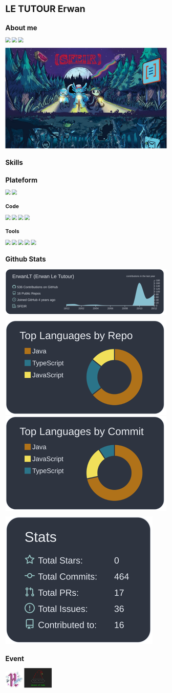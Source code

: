 # LE TUTOUR Erwan
## About me
[![](https://img.shields.io/badge/-Linkedin-blue?style=plastic&logo=linkedin)](https://www.linkedin.com/in/erwan-le-tutour-32904972/)
[![](https://img.shields.io/badge/-Twitter-9cf?style=plastic&logo=twitter)](https://twitter.com/ErwanLeTutour)
[![](https://img.shields.io/badge/-DeviantArt-brightgreen?style=plastic&logo=deviantart)](https://www.deviantart.com/diablo143)

[![](img/devfestlille.png)](https://sfeir.com/fr)

## Skills
## Plateform
![](https://img.shields.io/badge/OS-Windows-9cf?style=plastic&logo=windows)
![](https://img.shields.io/badge/OS-Linux-9cf?style=plastic&logo=linux)
### Code
[![](https://img.shields.io/badge/Code-Java-blue?style=plastic&logo=java)](https://www.java.com/)
[![](https://img.shields.io/badge/Code-Kotlin-blue?style=plastic&logo=kotlin)](https://kotlinlang.org/)
![](https://img.shields.io/badge/Code-JavaScript-blue?style=plastic&logo=javascript)
[![](https://img.shields.io/badge/Code-Angular-blue?style=plastic&logo=angular)](https://angular.io/)
### Tools
![](https://img.shields.io/badge/Tool-Oracle-9cf?style=plastic&logo=oracle)
![](https://img.shields.io/badge/Tool-PostgreSQL-9cf?style=plastic&logo=postgresql)
![](https://img.shields.io/badge/Tool-Travis%20CI-9cf?style=plastic&logo=travis)
![](https://img.shields.io/badge/Tool-Codecov-9cf?style=plastic&logo=codecov)
![](https://img.shields.io/badge/Tool-Heroku-9cf?style=plastic&logo=heroku)

## Github Stats

[![](https://raw.githubusercontent.com/ErwanLT/ErwanLT/main/profile-summary-card-output/nord_dark/0-profile-details.svg)](https://github.com/vn7n24fzkq/github-profile-summary-cards)

[![](https://raw.githubusercontent.com/ErwanLT/ErwanLT/main/profile-summary-card-output/nord_dark/1-repos-per-language.svg)](https://github.com/vn7n24fzkq/github-profile-summary-cards) [![](https://raw.githubusercontent.com/ErwanLT/ErwanLT/main/profile-summary-card-output/nord_dark/2-most-commit-language.svg)](https://github.com/vn7n24fzkq/github-profile-summary-cards)

[![](https://raw.githubusercontent.com/ErwanLT/ErwanLT/main/profile-summary-card-output/nord_dark/3-stats.svg)](https://github.com/vn7n24fzkq/github-profile-summary-cards)


## Event
![](img/hacktoberfest2020.png "Hactoberfest 2020")
![](img/AdventOfCode.png "Advent of Code 2020")
